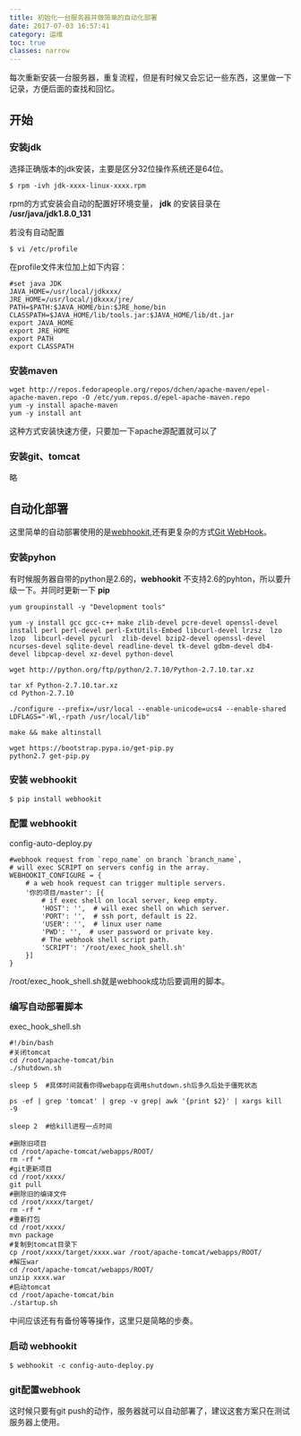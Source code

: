 ```yaml
---
title: 初始化一台服务器并做简单的自动化部署
date: 2017-07-03 16:57:41
category: 运维
toc: true
classes: narrow
---
```


每次重新安装一台服务器，重复流程，但是有时候又会忘记一些东西，这里做一下记录，方便后面的查找和回忆。

<!--more-->

## 开始

### 安装jdk

选择正确版本的jdk安装，主要是区分32位操作系统还是64位。

```shell
$ rpm -ivh jdk-xxxx-linux-xxxx.rpm
```

rpm的方式安装会自动的配置好环境变量， **jdk** 的安装目录在 **/usr/java/jdk1.8.0_131**

若没有自动配置

```shell
$ vi /etc/profile
```

在profile文件末位加上如下内容：

```shell
#set java JDK
JAVA_HOME=/usr/local/jdkxxx/
JRE_HOME=/usr/local/jdkxxx/jre/
PATH=$PATH:$JAVA_HOME/bin:$JRE_home/bin
CLASSPATH=$JAVA_HOME/lib/tools.jar:$JAVA_HOME/lib/dt.jar
export JAVA_HOME
export JRE_HOME
export PATH
export CLASSPATH
```

### 安装maven

```shell
wget http://repos.fedorapeople.org/repos/dchen/apache-maven/epel-apache-maven.repo -O /etc/yum.repos.d/epel-apache-maven.repo
yum -y install apache-maven
yum -y install ant
```

这种方式安装快速方便，只要加一下apache源配置就可以了

### 安装git、tomcat

略

## 自动化部署

这里简单的自动部署使用的是[webhookit](https://github.com/hustcc/webhookit),还有更复杂的方式[Git WebHook](https://github.com/NetEaseGame/git-webhook)。

### 安装pyhon

有时候服务器自带的python是2.6的，**webhookit** 不支持2.6的pyhton，所以要升级一下。并同时更新一下 **pip**

```shell
yum groupinstall -y "Development tools"

yum -y install gcc gcc-c++ make zlib-devel pcre-devel openssl-devel install perl perl-devel perl-ExtUtils-Embed libcurl-devel lrzsz  lzo lzop  libcurl-devel pycurl  zlib-devel bzip2-devel openssl-devel ncurses-devel sqlite-devel readline-devel tk-devel gdbm-devel db4-devel libpcap-devel xz-devel python-devel

wget http://python.org/ftp/python/2.7.10/Python-2.7.10.tar.xz

tar xf Python-2.7.10.tar.xz
cd Python-2.7.10

./configure --prefix=/usr/local --enable-unicode=ucs4 --enable-shared LDFLAGS="-Wl,-rpath /usr/local/lib"

make && make altinstall

wget https://bootstrap.pypa.io/get-pip.py
python2.7 get-pip.py
```

### 安装 **webhookit**

```shell
$ pip install webhookit
```

### 配置 **webhookit**

config-auto-deploy.py

```shell
#webhook request from `repo_name` on branch `branch_name`,
# will exec SCRIPT on servers config in the array.
WEBHOOKIT_CONFIGURE = {
    # a web hook request can trigger multiple servers.
    '你的项目/master': [{
        # if exec shell on local server, keep empty.
        'HOST': '',  # will exec shell on which server.
        'PORT': '',  # ssh port, default is 22.
        'USER': '',  # linux user name
        'PWD': '',  # user password or private key.
        # The webhook shell script path.
        'SCRIPT': '/root/exec_hook_shell.sh'
    }]
}
```

/root/exec_hook_shell.sh就是webhook成功后要调用的脚本。

### 编写自动部署脚本

exec_hook_shell.sh

```shell
#!/bin/bash
#关闭tomcat
cd /root/apache-tomcat/bin
./shutdown.sh

sleep 5  #具体时间就看你得webapp在调用shutdown.sh后多久后处于僵死状态

ps -ef | grep 'tomcat' | grep -v grep| awk '{print $2}' | xargs kill -9

sleep 2  #给kill进程一点时间

#删除旧项目
cd /root/apache-tomcat/webapps/ROOT/
rm -rf *
#git更新项目
cd /root/xxxx/
git pull
#删除旧的编译文件
cd /root/xxxx/target/
rm -rf *
#重新打包
cd /root/xxxx/
mvn package
#复制到tomcat目录下
cp /root/xxxx/target/xxxx.war /root/apache-tomcat/webapps/ROOT/
#解压war
cd /root/apache-tomcat/webapps/ROOT/
unzip xxxx.war
#启动tomcat
cd /root/apache-tomcat/bin
./startup.sh
```

中间应该还有有备份等等操作，这里只是简略的步奏。

### 启动 **webhookit**

```shell
$ webhookit -c config-auto-deploy.py
```

### git配置webhook

这时候只要有git push的动作，服务器就可以自动部署了，建议这套方案只在测试服务器上使用。
